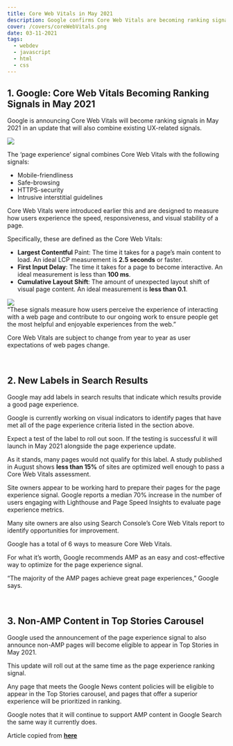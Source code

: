 ```yaml
---
title: Core Web Vitals in May 2021
description: Google confirms Core Web Vitals are becoming ranking signals for search results in May 2021.
cover: /covers/coreWebVitals.png
date: 03-11-2021
tags:
  - webdev
  - javascript
  - html
  - css
---
```


## 1. Google: Core Web Vitals Becoming Ranking Signals in May 2021

Google is announcing Core Web Vitals will become ranking signals in May 2021 in an update that will also combine existing UX-related signals.

<img class="mk-image" src="/articles/corewebvitals/composition.jpg">

The ‘page experience’ signal combines Core Web Vitals with the following signals:
* Mobile-friendliness
* Safe-browsing
* HTTPS-security
* Intrusive interstitial guidelines

Core Web Vitals were introduced earlier this and are designed to measure how users experience the speed, responsiveness, and visual stability of a page.

Specifically, these are defined as the Core Web Vitals:

- **Largest Contentful** Paint: The time it takes for a page’s main content to load. An ideal LCP measurement is **2.5 seconds** or faster.
- **First Input Delay**: The time it takes for a page to become interactive. An ideal measurement is less than **100 ms**.
- **Cumulative Layout Shift**: The amount of unexpected layout shift of visual page content. An ideal measurement is **less than 0.1**.


<img class="mk-image" src="/articles/corewebvitals/chart.webp">

<div class="mk-detail">“These signals measure how users perceive the experience of interacting with a web page and contribute to our ongoing work to ensure people get the most helpful and enjoyable experiences from the web.”</div>

Core Web Vitals are subject to change from year to year as user expectations of web pages change.

&nbsp;
&nbsp;
&nbsp;

## 2. New Labels in Search Results 

Google may add labels in search results that indicate which results provide a good page experience.

Google is currently working on visual indicators to identify pages that have met all of the page experience criteria listed in the section above.

Expect a test of the label to roll out soon. If the testing is successful it will launch in May 2021 alongside the page experience update.

As it stands, many pages would not qualify for this label. A study published in August shows **less than 15%** of sites are optimized well enough to pass a Core Web Vitals assessment.

Site owners appear to be working hard to prepare their pages for the page experience signal. Google reports a median 70% increase in the number of users engaging with Lighthouse and Page Speed Insights to evaluate page experience metrics.

Many site owners are also using Search Console’s Core Web Vitals report to identify opportunities for improvement.

Google has a total of 6 ways to measure Core Web Vitals.

For what it’s worth, Google recommends AMP as an easy and cost-effective way to optimize for the page experience signal.

“The majority of the AMP pages achieve great page experiences,” Google says. 

&nbsp;
&nbsp;
&nbsp;

## 3. Non-AMP Content in Top Stories Carousel

Google used the announcement of the page experience signal to also announce non-AMP pages will become eligible to appear in Top Stories in May 2021.

This update will roll out at the same time as the page experience ranking signal.

Any page that meets the Google News content policies will be eligible to appear in the Top Stories carousel, and pages that offer a superior experience will be prioritized in ranking.

Google notes that it will continue to support AMP content in Google Search the same way it currently does.

Article copied from **[here](https://www.searchenginejournal.com/google-core-web-vitals-ranking-signals/387142/#close)**
